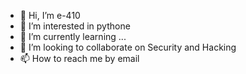 - 👋 Hi, I’m e-410
- 👀 I’m interested in pythone
- 🌱 I’m currently learning ...
- 💞️ I’m looking to collaborate on Security and Hacking
- 📫 How to reach me by email

<!---
e-410/e-410 is a ✨ special ✨ repository because its `README.md` (this file) appears on your GitHub profile.
You can click the Preview link to take a look at your changes.
--->
